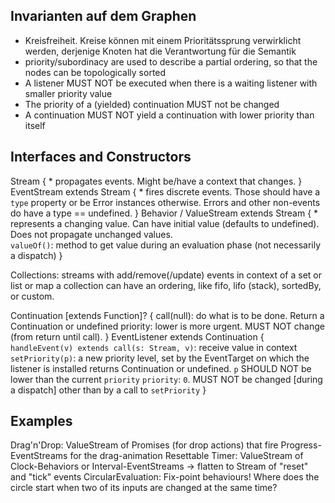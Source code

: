 Invarianten auf dem Graphen
---------------------------

* Kreisfreiheit. Kreise können mit einem Prioritätssprung verwirklicht werden, derjenige Knoten hat die Verantwortung für die Semantik
* priority/subordinacy are used to describe a partial ordering, so that the nodes can be topologically sorted
* A listener MUST NOT be executed when there is a waiting listener with smaller priority value
* The priority of a (yielded) continuation MUST not be changed
* A continuation MUST NOT yield a continuation with lower priority than itself


Interfaces and Constructors
---------------------------

Stream {
	* propagates events. Might be/have a context that changes.
}
EventStream extends Stream {
	* fires discrete events. Those should have a `type` property or be Error instances otherwise.
	  Errors and other non-events do have a type == undefined.
}
Behavior / ValueStream extends Stream {
	* represents a changing value. Can have initial value (defaults to undefined). Does not propagate unchanged values.  
	`valueOf()`: method to get value during an evaluation phase (not necessarily a dispatch)
}

Collections: streams with add/remove(/update) events in context of a set or list or map
 a collection can have an ordering, like fifo, lifo (stack), sortedBy, or custom.

Continuation [extends Function]? {
	call(null): do what is to be done. Return a Continuation or undefined
	priority: lower is more urgent. MUST NOT change (from return until call).
}
EventListener extends Continuation {
	`handleEvent(v) extends call(s: Stream, v)`: receive value in context 
	`setPriority(p)`: a new priority level, set by the EventTarget on which the listener is installed
	                returns Continuation or undefined.
	                `p` SHOULD NOT be lower than the current `priority` 
	`priority`: `0`. MUST NOT be changed [during a dispatch] other than by a call to `setPriority` 
}


Examples
---------

Drag'n'Drop: ValueStream of Promises (for drop actions) that fire Progress-EventStreams for the drag-animation
Resettable Timer: ValueStream of Clock-Behaviors or Interval-EventStreams -> flatten to Stream of "reset" and "tick" events
CircularEvaluation: Fix-point behaviours! Where does the circle start when two of its inputs are changed at the same time? 